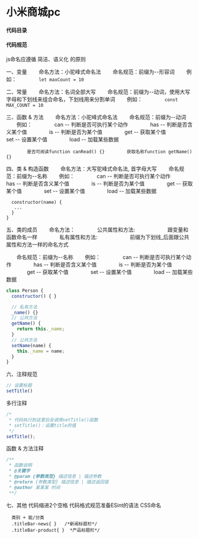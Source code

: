# 小米商城pc

#### 代码目录
#### 代码规范
js命名应遵循 简洁、语义化 的原则

一、变量
&emsp;&emsp;命名方法：小驼峰式命名法
&emsp;&emsp;命名规范：前缀为--形容词
&emsp;&emsp;例如：
&emsp;&emsp;&emsp;&emsp;```let maxCount = 10```

二、常量
&emsp;&emsp;命名方法：名词全部大写
&emsp;&emsp;命名规范：前缀为--动词，使用大写字母和下划线来组合命名，下划线用来分割单词
&emsp;&emsp;例如：
&emsp;&emsp;&emsp;&emsp;```const MAX_COUNT = 10```

三、函数 & 方法
&emsp;&emsp;命名方法：小驼峰式命名法
&emsp;&emsp;命名规范：前缀为--动词 
&emsp;&emsp;例如：
&emsp;&emsp;&emsp;&emsp;can -- 判断是否可执行某个动作
&emsp;&emsp;&emsp;&emsp;has -- 判断是否含义某个值
&emsp;&emsp;&emsp;&emsp;is -- 判断是否为某个值
&emsp;&emsp;&emsp;&emsp;get -- 获取某个值
&emsp;&emsp;&emsp;&emsp;set -- 设置某个值
&emsp;&emsp;&emsp;&emsp;load -- 加载某些数据

&emsp;&emsp;&emsp;&emsp;```是否可阅读function canRead() {}```
&emsp;&emsp;&emsp;&emsp;```获取名称function getName() {}```

四、类 & 构造函数
&emsp;&emsp;命名方法：大写驼峰式命名法, 首字母大写
&emsp;&emsp;命名规范：前缀为--名称 
&emsp;&emsp;例如：
&emsp;&emsp;&emsp;&emsp;can -- 判断是否可执行某个动作
&emsp;&emsp;&emsp;&emsp;has -- 判断是否含义某个值
&emsp;&emsp;&emsp;&emsp;is -- 判断是否为某个值
&emsp;&emsp;&emsp;&emsp;get -- 获取某个值
&emsp;&emsp;&emsp;&emsp;set -- 设置某个值
&emsp;&emsp;&emsp;&emsp;load -- 加载某些数据

```class Persion {
  constructor(name) {
   ...
  }
}
```

五、类的成员
&emsp;&emsp;命名方法：
&emsp;&emsp;&emsp;&emsp;公共属性和方法:
&emsp;&emsp;&emsp;&emsp;&emsp;&emsp;跟变量和函数命名一样
&emsp;&emsp;&emsp;&emsp;私有属性和方法:
&emsp;&emsp;&emsp;&emsp;&emsp;&emsp;前缀为下划线_后面跟公共属性和方法一样的命名方式

&emsp;&emsp;命名规范：前缀为--名称 
&emsp;&emsp;例如：
&emsp;&emsp;&emsp;&emsp;can -- 判断是否可执行某个动作
&emsp;&emsp;&emsp;&emsp;has -- 判断是否含义某个值
&emsp;&emsp;&emsp;&emsp;is -- 判断是否为某个值
&emsp;&emsp;&emsp;&emsp;get -- 获取某个值
&emsp;&emsp;&emsp;&emsp;set -- 设置某个值
&emsp;&emsp;&emsp;&emsp;load -- 加载某些数据

```js
class Person {
  constructor() { }

  // 私有方法
  _name() {}
  // 公共方法
  getName() {
    return this._name;
  }
  // 公共方法
  setName(name) {
    this._name = name;
  }
}
```

六、注释规范
```js
// 设置标题
setTitle()
```
多行注释
```js
/*
 * 代码执行到这里后会调用setTitle()函数
 * setTitle()：设置title的值
 */
setTitle();
```
函数 & 方法注释
```js
/**
 * 函数说明
 * @关键字
 * @param {参数类型} 描述信息 | 描述参数
 * @return {参数类型} 描述信息 | 描述返回值
 * @author 某某某 时间
 **/
```
七、其他
代码缩进2个空格
代码格式规范准备ESint的语法
CSS命名
```
  类别 + 能/分类
  .titleBar-news{ }   /*新闻标题栏*/
  .titleBar-product{ }  *产品标题栏*/
```

